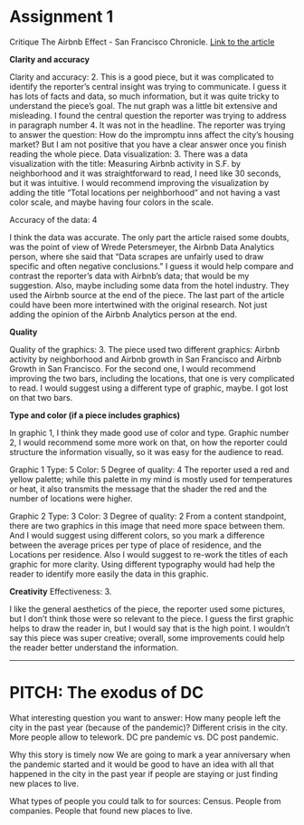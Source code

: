 # Assignment 1

Critique The Airbnb Effect - San Francisco Chronicle.
[Link to the article](https://www.sfchronicle.com/airbnb-impact-san-francisco-2015/#1)

**Clarity and accuracy** 

Clarity and accuracy: 2.
This is a good piece, but it was complicated to identify the reporter’s central insight was trying to communicate. I guess it has lots of facts and data, so much information, but it was quite tricky to understand the piece’s goal. The nut graph was a little bit extensive and misleading. I found the central question the reporter was trying to address in paragraph number 4. It was not in the headline. The reporter was trying to answer the question: How do the impromptu inns affect the city’s housing market? But I am not positive that you have a clear answer once you finish reading the whole piece.
Data visualization: 3.
There was a data visualization with the title: Measuring Airbnb activity in S.F. by neighborhood and it was straightforward to read, I need like 30 seconds, but it was intuitive. I would recommend improving the visualization by adding the title “Total locations per neighborhood” and not having a vast color scale, and maybe having four colors in the scale.

Accuracy of the data: 4

I think the data was accurate. The only part the article raised some doubts, was the point of view of Wrede Petersmeyer, the Airbnb Data Analytics person, where she said that “Data scrapes are unfairly used to draw specific and often negative conclusions.” 
I guess it would help compare and contrast the reporter’s data with Airbnb’s data; that would be my suggestion. Also, maybe including some data from the hotel industry.
They used the Airbnb source at the end of the piece. The last part of the article could have been more intertwined with the original research. Not just adding the opinion of the Airbnb Analytics person at the end.

**Quality** 

Quality of the graphics: 3.
The piece used two different graphics: Airbnb activity by neighborhood and Airbnb growth in San Francisco and Airbnb Growth in San Francisco. For the second one, I would recommend improving the two bars, including the locations, that one is very complicated to read. I would suggest using a different type of graphic, maybe. I got lost on that two bars.

**Type and color (if a piece includes graphics)** 

In graphic 1, I think they made good use of color and type. Graphic number 2, I would recommend some more work on that, on how the reporter could structure the information visually, so it was easy for the audience to read. 

Graphic 1
Type: 5
Color: 5
Degree of quality: 4
The reporter used a red and yellow palette; while this palette in my mind is mostly used for temperatures or heat, it also transmits the message that the shader the red and the number of locations were higher. 

Graphic 2
Type: 3
Color: 3
Degree of quality: 2
From a content standpoint, there are two graphics in this image that need more space between them. And I would suggest using different colors, so you mark a difference between the average prices per type of place of residence, and the Locations per residence. Also I would suggest to re-work the titles of each graphic for more clarity. Using different typography would had help the reader to identify more easily the data in this graphic.

**Creativity** 
Effectiveness: 3.

I like the general aesthetics of the piece, the reporter used some pictures, but I don’t think those were so relevant to the piece. I guess the first graphic helps to draw the reader in, but I would say that is the high point. I wouldn’t say this piece was super creative; overall, some improvements could help the reader better understand the information.

---------------

# PITCH: The exodus of DC

What interesting question you want to answer:
How many people left the city in the past year (because of the pandemic)? 
Different crisis in the city.
More people allow to telework.
DC pre pandemic vs. DC post pandemic.

Why this story is timely now
We are going to mark a year anniversary when the pandemic started and it would be good to have an idea with all that happened in the city in the past year if people are staying or just finding new places to live.
 
What types of people you could talk to for sources:
Census.
People from companies.
People that found new places to live.
 
